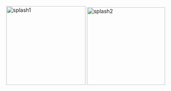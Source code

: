 <img width="212" alt="splash1" src="https://user-images.githubusercontent.com/37725645/195064981-8ed8dcd0-6c89-4f8c-a992-0e818ee266b9.png">
<img width="209" alt="splash2" src="https://user-images.githubusercontent.com/37725645/195065124-db9d2851-ea51-4cd1-b0cf-6f1609618c3d.png">
